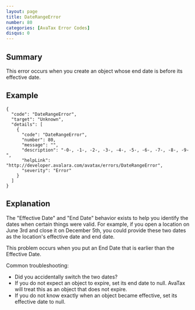 ```yaml
---
layout: page
title: DateRangeError
number: 80
categories: [AvaTax Error Codes]
disqus: 0
---
```


## Summary

This error occurs when you create an object whose end date is before its effective date.

## Example

    {
      "code": "DateRangeError",
      "target": "Unknown",
      "details": [
        {
          "code": "DateRangeError",
          "number": 80,
          "message": "",
          "description": "-0-, -1-, -2-, -3-, -4-, -5-, -6-, -7-, -8-, -9-",
          "helpLink": "http://developer.avalara.com/avatax/errors/DateRangeError",
          "severity": "Error"
        }
      ]
    }

## Explanation

The "Effective Date" and "End Date" behavior exists to help you identify the dates when certain things were valid.  For example, if you open a location on June 3rd and close it on December 5th, you could provide these two dates as the location's effective date and end date.

This problem occurs when you put an End Date that is earlier than the Effective Date.

Common troubleshooting:
* Did you accidentally switch the two dates?
* If you do not expect an object to expire, set its end date to null.  AvaTax will treat this as an object that does not expire.
* If you do not know exactly when an object became effective, set its effective date to null.
